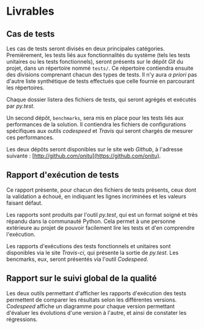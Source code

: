 # Livrables

## Cas de tests

Les cas de tests seront divisés en deux principales catégories. Premièrement, les tests liés aux fonctionnalités du système (tels les tests unitaires ou les tests fonctionnels), seront présents sur le dépôt *Git* du projet, dans un répertoire nommé `tests/`. Ce répertoire contiendra ensuite des divisions comprenant chacun des types de tests. Il n'y aura *a priori* pas d'autre liste synthétique de tests effectués que celle fournie en parcourant les répertoires.

Chaque dossier listera des fichiers de tests, qui seront agrégés et exécutés par *py.test*.

Un second dépôt, `benchmarks`, sera mis en place pour les tests liés aux performances de la solution. Il contiendra les fichiers de configurations spécifiques aux outils *codespeed* et *Travis* qui seront chargés de mesurer ces performances.

Les deux dépôts seront disponibles sur le site web *Github*, à l'adresse suivante : [http://github.com/onitu](https://github.com/onitu).


## Rapport d'exécution de tests

Ce rapport présente, pour chacun des fichiers de tests présents, ceux dont la validation a échoué, en indiquant les lignes incriminées et les valeurs faisant défaut.

Les rapports sont produits par l'outil *py.test*, qui est un format soigné et très répandu dans la communauté Python. Cela permet à une personne extérieure au projet de pouvoir facilement lire les tests et d'en comprendre l'exécution.

Les rapports d'exécutions des tests fonctionnels et unitaires sont disponibles via le site *Travis-ci*, qui présente la sortie de *py.test*. Les bencmarks, eux, seront présentés via l'outil *Codespeed*.


## Rapport sur le suivi global de la qualité

Les deux outils permettant d'afficher les rapports d'exécution des tests permettent de comparer les résultats selon les différentes versions. *Codespeed* affiche un diagramme pour chaque version permettant d'évaluer les évolutions d'une version à l'autre, et ainsi de constater les régressions.
